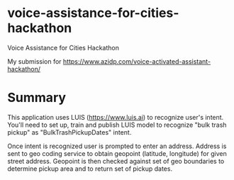 # voice-assistance-for-cities-hackathon
Voice Assistance for Cities Hackathon

My submission for https://www.azidp.com/voice-activated-assistant-hackathon/

# Summary
This application uses LUIS (https://www.luis.ai) to recognize user's intent. You'll need to set up, train and publish LUIS model to recognize "bulk trash pickup" as "BulkTrashPickupDates" intent.

Once intent is recognized user is prompted to enter an address. Address is sent to geo coding service to obtain geopoint (latitude, longitude) for given street address. Geopoint is then checked against set of geo boundaries to determine pickup area and to return set of pickup dates.